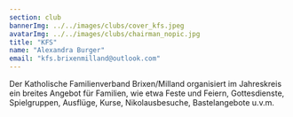 ```yaml
---
section: club
bannerImg: ../../images/clubs/cover_kfs.jpeg
avatarImg: ../../images/clubs/chairman_nopic.jpg
title: "KFS"
name: "Alexandra Burger"
email: "kfs.brixenmilland@outlook.com"
---
```


Der Katholische Familienverband Brixen/Milland organisiert im
Jahreskreis ein breites Angebot für Familien, wie etwa Feste und Feiern, Gottesdienste, Spielgruppen, Ausflüge, Kurse, Nikolausbesuche, Bastelangebote u.v.m. 






